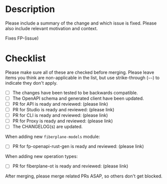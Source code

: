 # Description

Please include a summary of the change and which issue is fixed. Please also
include relevant motivation and context.

Fixes FP-(issue)

# Checklist

Please make sure all of these are checked before merging. Please leave items
you think are non-applicable in the list, but use strike-through (`~~`) to
indicate they don't apply.

- [ ] The changes have been tested to be backwards compatible.
- [ ] The OpenAPI schema and generated client have been updated.
- [ ] PR for API is ready and reviewed: (please link)
- [ ] PR for Studio is ready and reviewed: (please link)
- [ ] PR for CLI is ready and reviewed: (please link)
- [ ] PR for Proxy is ready and reviewed: (please link)
- [ ] The CHANGELOG(s) are updated.

When adding new `fiberplane-models` module:

- [ ] PR for fp-openapi-rust-gen is ready and reviewed: (please link)

When adding new operation types:

- [ ] PR for fiberplane-ot is ready and reviewed: (please link)

After merging, please merge related PRs ASAP, so others don't get blocked.
